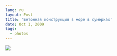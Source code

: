```yaml
---
lang: ru
layout: Post
title: 'Бетонная конструкция в море в сумерках'
date: Oct 1, 2009
tags:
  - photos
---
```


![](http://wow.sapegin.me/3z0k0u3i2M0a/2009-09-23-5D-1982-Artem-Sapegin.jpg)
